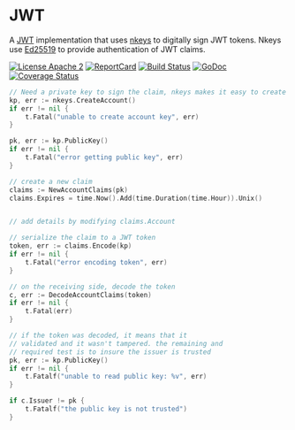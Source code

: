 # JWT
A [JWT](https://jwt.io/) implementation that uses [nkeys](https://github.com/itsabgr/nats-nkeys) to digitally sign JWT tokens.
Nkeys use [Ed25519](https://ed25519.cr.yp.to/) to provide authentication of JWT claims.


[![License Apache 2](https://img.shields.io/badge/License-Apache2-blue.svg)](https://www.apache.org/licenses/LICENSE-2.0)
[![ReportCard](https://goreportcard.com/badge/github.com/nats-io/jwt)](https://goreportcard.com/report/nats-io/jwt)
[![Build Status](https://travis-ci.com/nats-io/jwt.svg?branch=master)](https://travis-ci.com/github/nats-io/jwt)
[![GoDoc](https://godoc.org/github.com/nats-io/jwt?status.png)](https://godoc.org/github.com/nats-io/jwt)
[![Coverage Status](https://coveralls.io/repos/github/nats-io/jwt/badge.svg?branch=master&t=NmEFup)](https://coveralls.io/github/nats-io/jwt?branch=master)

```go
// Need a private key to sign the claim, nkeys makes it easy to create
kp, err := nkeys.CreateAccount()
if err != nil {
    t.Fatal("unable to create account key", err)
}

pk, err := kp.PublicKey()
if err != nil {
	t.Fatal("error getting public key", err)
}

// create a new claim
claims := NewAccountClaims(pk)
claims.Expires = time.Now().Add(time.Duration(time.Hour)).Unix()


// add details by modifying claims.Account

// serialize the claim to a JWT token
token, err := claims.Encode(kp)
if err != nil {
    t.Fatal("error encoding token", err)
}

// on the receiving side, decode the token
c, err := DecodeAccountClaims(token)
if err != nil {
    t.Fatal(err)
}

// if the token was decoded, it means that it
// validated and it wasn't tampered. the remaining and
// required test is to insure the issuer is trusted
pk, err := kp.PublicKey()
if err != nil {
    t.Fatalf("unable to read public key: %v", err)
}

if c.Issuer != pk {
    t.Fatalf("the public key is not trusted")
}
```